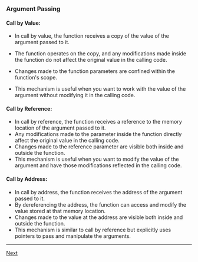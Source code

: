 ### Argument Passing

#### Call by Value:

- In call by value, the function receives a copy of the value of the argument passed to it.

- The function operates on the copy, and any modifications made inside the function do not affect the original value in the calling code.
- Changes made to the function parameters are confined within the function's scope.
- This mechanism is useful when you want to work with the value of the argument without modifying it in the calling code.
#### Call by Reference:

- In call by reference, the function receives a reference to the memory location of the argument passed to it.
- Any modifications made to the parameter inside the function directly affect the original value in the calling code.
- Changes made to the reference parameter are visible both inside and outside the function.
- This mechanism is useful when you want to modify the value of the argument and have those modifications reflected in the calling code.
#### Call by Address:

- In call by address, the function receives the address of the argument passed to it.
- By dereferencing the address, the function can access and modify the value stored at that memory location.
- Changes made to the value at the address are visible both inside and outside the function.
- This mechanism is similar to call by reference but explicitly uses pointers to pass and manipulate the arguments.


---
[Next](https://github.com/Lavin-tom/cpp_programming/tree/master/)